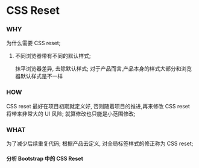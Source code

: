 # CSS Reset

### WHY

为什么需要 CSS reset;

1. 不同浏览器带有不同的默认样式;

   抹平浏览器差异, 去除默认样式;
   对于产品而言,产品本身的样式大部分和浏览器默认样式是不一样

### HOW

CSS reset 最好在项目初期就定义好, 否则随着项目的推进,再来修改 CSS reset 将带来非常大的 UI 风险;
就算修改也只能是小范围修改;

### WHAT

为了减少后续重复代码; 根据产品去定义, 对全局标签样式的修正称为 CSS reset;

#### 分析 Bootstrap 中的 CSS Reset
